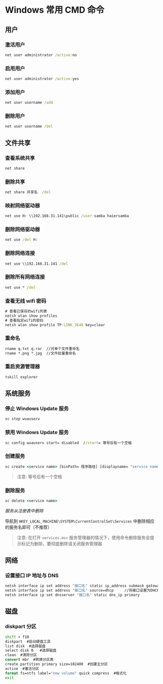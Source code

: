 # Windows 常用 CMD 命令


## 用户

### 激活用户

```cmd
net user administrator /active:no
```

### 启用用户

```cmd
net user administrator /active:yes
```

### 添加用户

```cmd
net user username /add
```

### 删除用户

```cmd
net user username /del
```

## 文件共享

### 查看系统共享

```cmd
net share
```

### 删除共享

```cmd
net share 共享名  /del
```

### 映射网络驱动器

```cmd
net use H: \\192.168.31.141\public /user:samba haiersamba
```

### 删除网络驱动器

```cmd
net use /del H:
```

### 删除网络连接

```cmd
net use \\192.168.31.141 /del
```

### 删除所有网络连接

```cmd
net use * /del
```

### 查看无线 wifi 密码

```cmd
# 查看已保存的wifi列表
netsh wlan show profiles
# 查看指定wifi的密码
netsh wlan show profile TP-LINK_3E48 key=clear
```

### 重命名

```cmd
rname q.txt q.rar  //对单个文件重命名
rname *.png *.jpg  //文件批量重命名
```

### 重启资源管理器

```cmd
tskill explorer
```

## 系统服务

### 停止 Windows Update 服务

```cmd
sc stop wuauserv
```

### 禁用 Windows Update 服务

```cmd
sc config wuauserv start= disabled  //start= 等号后有一个空格
```

### 创建服务

```cmd
sc create <service name> [binPath= 程序路径] [displayname= "service name"] [start= auto ]
```
> 注意: 等号后有一个空格

### 删除服务

```cmd
sc delete <service name>
```

*服务从注册表中删除*

导航到 `HKEY_LOCAL_MACHINE\SYSTEM\CurrentControlSet\Services` 中删除相应的服务名即可（不推荐）


> 注意: 在打开 `services.msc` 服务管理器的情况下，使用命令删除服务会提示标记为删除，要彻底删除请关闭服务管理器


## 网络

### 设置接口 IP 地址与 DNS

```cmd
netsh interface ip set address "接口名" static ip_address submask gateway
netsh interface ip set address "接口名" source=dhcp     //将接口设置为DHCP自动获取 `
netsh interface ip set dnsserver "接口名" static dns_ip primary
```

## 磁盘

### diskpart 分区

```cmd
shift + f10
diskpart  #启动硬盘工具
list disk  #选择磁盘
select disk 0   #选择磁盘
clean  #清除分区
convert mbr  #转换分区表
create partition primary size=102400  #创建主分区
active  #激活分区
format fs=ntfs label="new volume" quick compress  #格式化
exit
```
